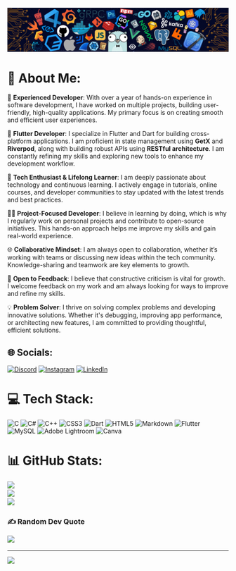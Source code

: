 ![Header](https://github.com/Ankitsaroj94/Ankitsaroj94/blob/main/git_pic_for_dp.png)
# 💫 About Me:

🎯 **Experienced Developer**: With over a year of hands-on experience in software development, I have worked on multiple projects, building user-friendly, high-quality applications. My primary focus is on creating smooth and efficient user experiences.

🚀 **Flutter Developer**: I specialize in Flutter and Dart for building cross-platform applications. I am proficient in state management using **GetX** and **Riverpod**, along with building robust APIs using **RESTful architecture**. I am constantly refining my skills and exploring new tools to enhance my development workflow.

📘 **Tech Enthusiast & Lifelong Learner**: I am deeply passionate about technology and continuous learning. I actively engage in tutorials, online courses, and developer communities to stay updated with the latest trends and best practices.

👩‍💻 **Project-Focused Developer**: I believe in learning by doing, which is why I regularly work on personal projects and contribute to open-source initiatives. This hands-on approach helps me improve my skills and gain real-world experience.

🌐 **Collaborative Mindset**: I am always open to collaboration, whether it’s working with teams or discussing new ideas within the tech community. Knowledge-sharing and teamwork are key elements to growth.

🔄 **Open to Feedback**: I believe that constructive criticism is vital for growth. I welcome feedback on my work and am always looking for ways to improve and refine my skills.

💡 **Problem Solver**: I thrive on solving complex problems and developing innovative solutions. Whether it's debugging, improving app performance, or architecting new features, I am committed to providing thoughtful, efficient solutions.



## 🌐 Socials:
[![Discord](https://img.shields.io/badge/Discord-%237289DA.svg?logo=discord&logoColor=white)](https://discord.gg/vmsEDfPq5q) 
[![Instagram](https://img.shields.io/badge/Instagram-%23E4405F.svg?logo=Instagram&logoColor=white)](https://instagram.com/saroj.ankit94) 
[![LinkedIn](https://img.shields.io/badge/LinkedIn-%230077B5.svg?logo=linkedin&logoColor=white)](https://www.linkedin.com/in/ankitsaroj9455541234) 

# 💻 Tech Stack:
![C](https://img.shields.io/badge/c-%2300599C.svg?style=plastic&logo=c&logoColor=white) ![C#](https://img.shields.io/badge/c%23-%23239120.svg?style=plastic&logo=c-sharp&logoColor=white) ![C++](https://img.shields.io/badge/c++-%2300599C.svg?style=plastic&logo=c%2B%2B&logoColor=white) ![CSS3](https://img.shields.io/badge/css3-%231572B6.svg?style=plastic&logo=css3&logoColor=white) ![Dart](https://img.shields.io/badge/dart-%230175C2.svg?style=plastic&logo=dart&logoColor=white) ![HTML5](https://img.shields.io/badge/html5-%23E34F26.svg?style=plastic&logo=html5&logoColor=white) ![Markdown](https://img.shields.io/badge/markdown-%23000000.svg?style=plastic&logo=markdown&logoColor=white) ![Flutter](https://img.shields.io/badge/Flutter-%2302569B.svg?style=plastic&logo=Flutter&logoColor=white) ![MySQL](https://img.shields.io/badge/mysql-%2300f.svg?style=plastic&logo=mysql&logoColor=white) ![Adobe Lightroom](https://img.shields.io/badge/Adobe%20Lightroom-31A8FF.svg?style=plastic&logo=Adobe%20Lightroom&logoColor=white) ![Canva](https://img.shields.io/badge/Canva-%2300C4CC.svg?style=plastic&logo=Canva&logoColor=white)
# 📊 GitHub Stats:
![](https://github-readme-stats.vercel.app/api?username=Ankitsaroj94&theme=blue-green&hide_border=false&include_all_commits=false&count_private=false)<br/>
![](https://github-readme-streak-stats.herokuapp.com/?user=Ankitsaroj94&theme=blue-green&hide_border=false)<br/>
![](https://github-readme-stats.vercel.app/api/top-langs/?username=Ankitsaroj94&theme=blue-green&hide_border=false&include_all_commits=false&count_private=false&layout=compact)

### ✍️ Random Dev Quote
![](https://quotes-github-readme.vercel.app/api?type=horizontal&theme=tokyonight)

---
[![](https://visitcount.itsvg.in/api?id=Ankitsaroj94&icon=0&color=5)](https://visitcount.itsvg.in)

<!-- Proudly created with GPRM ( https://gprm.itsvg.in ) -->
